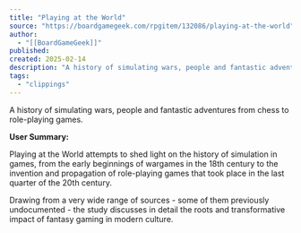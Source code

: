 ```yaml
---
title: "Playing at the World"
source: "https://boardgamegeek.com/rpgitem/132086/playing-at-the-world"
author:
  - "[[BoardGameGeek]]"
published:
created: 2025-02-14
description: "A history of simulating wars, people and fantastic adventures from chess to role-playing games.User Summary:Playing at the World attempts to shed light on the history of simulation in games, from the early beginnings of wargames in the 18th century to the invention and propagation of role-playing games that took place in the last quarter of the 20th century.Drawing from a very wide range of sources - some of them previously undocumented - the study discusses in detail the roots and transformative impact of fantasy gaming in modern culture."
tags:
  - "clippings"
---
```

A history of simulating wars, people and fantastic adventures from chess to role-playing games.

**User Summary:**

Playing at the World attempts to shed light on the history of simulation in games, from the early beginnings of wargames in the 18th century to the invention and propagation of role-playing games that took place in the last quarter of the 20th century.

Drawing from a very wide range of sources - some of them previously undocumented - the study discusses in detail the roots and transformative impact of fantasy gaming in modern culture.